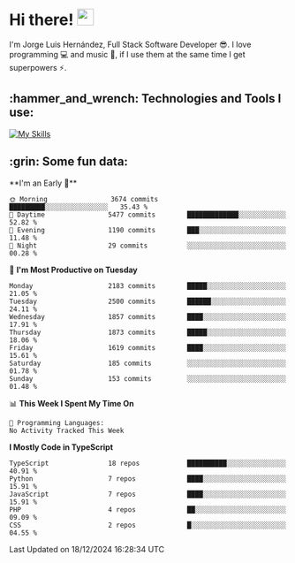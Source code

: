 <h1 align="left">
 <abc>
  <br>Hi there! <img src="https://user-images.githubusercontent.com/42378118/110234147-e3259600-7f4e-11eb-95be-0c4047144dea.gif" width="30"><br>
 </abc>
</h1>

I'm Jorge Luis Hernández, Full Stack Software Developer :sunglasses:. I love programming :computer: and music :musical_score:, if I use them at the same time I get superpowers :zap:. 


<h2 align="left">:hammer_and_wrench: Technologies and Tools I use:</h2>

[![My Skills](https://skillicons.dev/icons?i=js,ts,html,css,py,vue,react,next,nest,postgres,mysql)](https://skillicons.dev)

<h2 align="left">:grin: Some fun data:</h2>
<!--START_SECTION:waka-->
**I'm an Early 🐤** 

```text
🌞 Morning                3674 commits        █████████░░░░░░░░░░░░░░░░   35.43 % 
🌆 Daytime                5477 commits        █████████████░░░░░░░░░░░░   52.82 % 
🌃 Evening                1190 commits        ███░░░░░░░░░░░░░░░░░░░░░░   11.48 % 
🌙 Night                  29 commits          ░░░░░░░░░░░░░░░░░░░░░░░░░   00.28 % 
```
📅 **I'm Most Productive on Tuesday** 

```text
Monday                   2183 commits        █████░░░░░░░░░░░░░░░░░░░░   21.05 % 
Tuesday                  2500 commits        ██████░░░░░░░░░░░░░░░░░░░   24.11 % 
Wednesday                1857 commits        ████░░░░░░░░░░░░░░░░░░░░░   17.91 % 
Thursday                 1873 commits        █████░░░░░░░░░░░░░░░░░░░░   18.06 % 
Friday                   1619 commits        ████░░░░░░░░░░░░░░░░░░░░░   15.61 % 
Saturday                 185 commits         ░░░░░░░░░░░░░░░░░░░░░░░░░   01.78 % 
Sunday                   153 commits         ░░░░░░░░░░░░░░░░░░░░░░░░░   01.48 % 
```


📊 **This Week I Spent My Time On** 

```text
💬 Programming Languages: 
No Activity Tracked This Week
```

**I Mostly Code in TypeScript** 

```text
TypeScript               18 repos            ██████████░░░░░░░░░░░░░░░   40.91 % 
Python                   7 repos             ████░░░░░░░░░░░░░░░░░░░░░   15.91 % 
JavaScript               7 repos             ████░░░░░░░░░░░░░░░░░░░░░   15.91 % 
PHP                      4 repos             ██░░░░░░░░░░░░░░░░░░░░░░░   09.09 % 
CSS                      2 repos             █░░░░░░░░░░░░░░░░░░░░░░░░   04.55 % 
```




 Last Updated on 18/12/2024 16:28:34 UTC
<!--END_SECTION:waka-->
